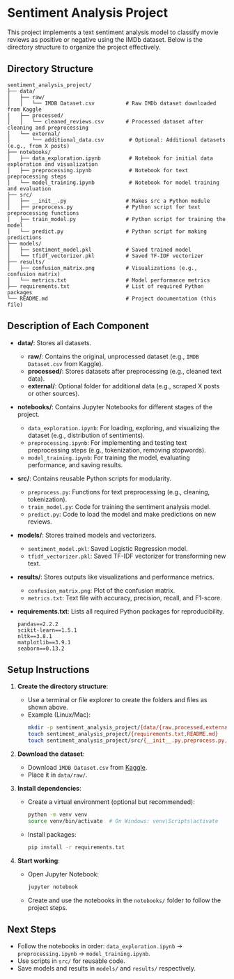 # Sentiment Analysis Project

This project implements a text sentiment analysis model to classify movie reviews as positive or negative using the IMDb dataset. Below is the directory structure to organize the project effectively.

## Directory Structure

```
sentiment_analysis_project/
├── data/
│   ├── raw/
│   │   └── IMDB Dataset.csv          # Raw IMDb dataset downloaded from Kaggle
│   ├── processed/
│   │   └── cleaned_reviews.csv       # Processed dataset after cleaning and preprocessing
│   └── external/
│       └── additional_data.csv        # Optional: Additional datasets (e.g., from X posts)
├── notebooks/
│   ├── data_exploration.ipynb         # Notebook for initial data exploration and visualization
│   ├── preprocessing.ipynb            # Notebook for text preprocessing steps
│   └── model_training.ipynb           # Notebook for model training and evaluation
├── src/
│   ├── __init__.py                   # Makes src a Python module
│   ├── preprocess.py                 # Python script for text preprocessing functions
│   ├── train_model.py                # Python script for training the model
│   └── predict.py                    # Python script for making predictions
├── models/
│   ├── sentiment_model.pkl           # Saved trained model
│   └── tfidf_vectorizer.pkl          # Saved TF-IDF vectorizer
├── results/
│   ├── confusion_matrix.png          # Visualizations (e.g., confusion matrix)
│   └── metrics.txt                   # Model performance metrics
├── requirements.txt                  # List of required Python packages
└── README.md                         # Project documentation (this file)
```

## Description of Each Component

- **data/**: Stores all datasets.
  - **raw/**: Contains the original, unprocessed dataset (e.g., `IMDB Dataset.csv` from Kaggle).
  - **processed/**: Stores datasets after preprocessing (e.g., cleaned text data).
  - **external/**: Optional folder for additional data (e.g., scraped X posts or other sources).

- **notebooks/**: Contains Jupyter Notebooks for different stages of the project.
  - `data_exploration.ipynb`: For loading, exploring, and visualizing the dataset (e.g., distribution of sentiments).
  - `preprocessing.ipynb`: For implementing and testing text preprocessing steps (e.g., tokenization, removing stopwords).
  - `model_training.ipynb`: For training the model, evaluating performance, and saving results.

- **src/**: Contains reusable Python scripts for modularity.
  - `preprocess.py`: Functions for text preprocessing (e.g., cleaning, tokenization).
  - `train_model.py`: Code for training the sentiment analysis model.
  - `predict.py`: Code to load the model and make predictions on new reviews.

- **models/**: Stores trained models and vectorizers.
  - `sentiment_model.pkl`: Saved Logistic Regression model.
  - `tfidf_vectorizer.pkl`: Saved TF-IDF vectorizer for transforming new text.

- **results/**: Stores outputs like visualizations and performance metrics.
  - `confusion_matrix.png`: Plot of the confusion matrix.
  - `metrics.txt`: Text file with accuracy, precision, recall, and F1-score.

- **requirements.txt**: Lists all required Python packages for reproducibility.
  ```
  pandas==2.2.2
  scikit-learn==1.5.1
  nltk==3.8.1
  matplotlib==3.9.1
  seaborn==0.13.2
  ```

## Setup Instructions

1. **Create the directory structure**:
   - Use a terminal or file explorer to create the folders and files as shown above.
   - Example (Linux/Mac):
     ```bash
     mkdir -p sentiment_analysis_project/{data/{raw,processed,external},notebooks,src,models,results}
     touch sentiment_analysis_project/{requirements.txt,README.md}
     touch sentiment_analysis_project/src/{__init__.py,preprocess.py,train_model.py,predict.py}
     ```

2. **Download the dataset**:
   - Download `IMDB Dataset.csv` from [Kaggle](https://www.kaggle.com/datasets/lakshmi25n/imdb-dataset-of-50k-movie-reviews).
   - Place it in `data/raw/`.

3. **Install dependencies**:
   - Create a virtual environment (optional but recommended):
     ```bash
     python -m venv venv
     source venv/bin/activate  # On Windows: venv\Scripts\activate
     ```
   - Install packages:
     ```bash
     pip install -r requirements.txt
     ```

4. **Start working**:
   - Open Jupyter Notebook:
     ```bash
     jupyter notebook
     ```
   - Create and use the notebooks in the `notebooks/` folder to follow the project steps.

## Next Steps
- Follow the notebooks in order: `data_exploration.ipynb` → `preprocessing.ipynb` → `model_training.ipynb`.
- Use scripts in `src/` for reusable code.
- Save models and results in `models/` and `results/` respectively.